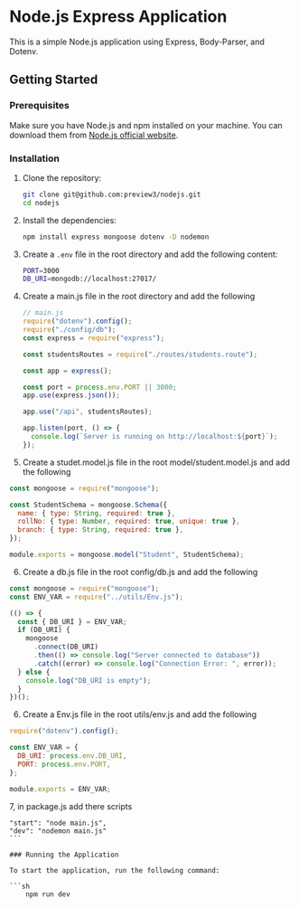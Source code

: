 # Node.js Express Application

This is a simple Node.js application using Express, Body-Parser, and Dotenv.

## Getting Started

### Prerequisites

Make sure you have Node.js and npm installed on your machine. You can download them from [Node.js official website](https://nodejs.org/).

### Installation

1. Clone the repository:

   ```sh
   git clone git@github.com:preview3/nodejs.git
   cd nodejs
   ```

2. Install the dependencies:

   ```sh
   npm install express mongoose dotenv -D nodemon
   ```

3. Create a `.env` file in the root directory and add the following content:
   ```sh
   PORT=3000
   DB_URI=mongodb://localhost:27017/
   ```
4. Create a main.js file in the root directory and add the following

   ```js
   // main.js
   require("dotenv").config();
   require("./config/db");
   const express = require("express");

   const studentsRoutes = require("./routes/students.route");

   const app = express();

   const port = process.env.PORT || 3000;
   app.use(express.json());

   app.use("/api", studentsRoutes);

   app.listen(port, () => {
     console.log(`Server is running on http://localhost:${port}`);
   });
   ```

5. Create a studet.model.js file in the root model/student.model.js and add the following

```js
const mongoose = require("mongoose");

const StudentSchema = mongoose.Schema({
  name: { type: String, required: true },
  rollNo: { type: Number, required: true, unique: true },
  branch: { type: String, required: true },
});

module.exports = mongoose.model("Student", StudentSchema);
```

6. Create a db.js file in the root config/db.js and add the following

```js
const mongoose = require("mongoose");
const ENV_VAR = require("../utils/Env.js");

(() => {
  const { DB_URI } = ENV_VAR;
  if (DB_URI) {
    mongoose
      .connect(DB_URI)
      .then(() => console.log("Server connected to database"))
      .catch((error) => console.log("Connection Error: ", error));
  } else {
    console.log("DB_URI is empty");
  }
})();
```

6. Create a Env.js file in the root utils/env.js and add the following

```js
require("dotenv").config();

const ENV_VAR = {
  DB_URI: process.env.DB_URI,
  PORT: process.env.PORT,
};

module.exports = ENV_VAR;
```

7, in package.js add there scripts

````
"start": "node main.js",
"dev": "nodemon main.js"
```

### Running the Application

To start the application, run the following command:

```sh
    npm run dev
````

